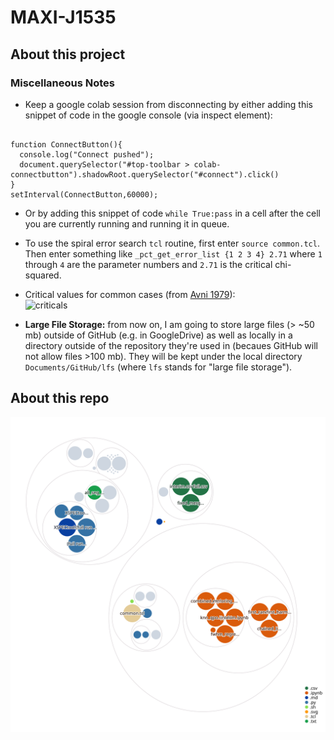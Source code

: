 # MAXI-J1535
## About this project

### Miscellaneous Notes
* Keep a google colab session from disconnecting by either adding this snippet of code in the google console (via inspect element): 

<pre><code> 
function ConnectButton(){
  console.log("Connect pushed"); 
  document.querySelector("#top-toolbar > colab-connectbutton").shadowRoot.querySelector("#connect").click() 
}
setInterval(ConnectButton,60000);
</code></pre> 

* Or by adding this snippet of code ```while True:pass``` in a cell after the cell you are currently running and running it in queue. 

* To use the spiral error search ```tcl``` routine, first enter ```source common.tcl```. Then enter something like ```_pct_get_error_list {1 2 3 4} 2.71``` where `1` through `4` are the parameter numbers and `2.71` is the critical chi-squared. 

* Critical values for common cases (from [Avni 1979](https://ui.adsabs.harvard.edu/abs/1976ApJ...210..642A/abstract)):  
![criticals](https://raw.githubusercontent.com/thissop/MAXI-J1535/main/documentation/images/avni_criticals.png)

* **Large File Storage:** from now on, I am going to store large files (> ~50 mb) outside of GitHub (e.g. in GoogleDrive) as well as locally in a directory outside of the repository they're used in (becaues GitHub will not allow files >100 mb). They will be kept under the local directory ```Documents/GitHub/lfs``` (where ```lfs``` stands for "large file storage"). 

## About this repo
![Visualization of this repo](./diagram.svg)

